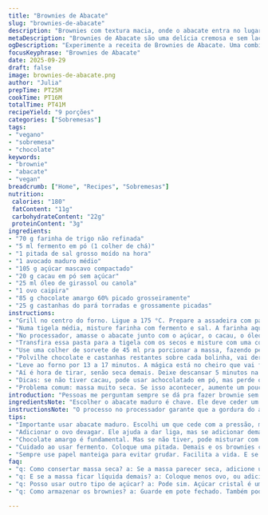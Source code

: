 ```yaml
---
title: "Brownies de Abacate"
slug: "brownies-de-abacate"
description: "Brownies com textura macia, onde o abacate entra no lugar da manteiga. Tem cacau, toque amargo do chocolate 60%, e pacanas torradas que dão crocância. Meio sem lactose, sem derivados do leite, fácil pra quem tem intolerância. Troquei o cacau pra 20 g a menos, milho em pó no lugar da farinha às vezes, pra dar leveza que já testei. Óleo vegetal substitui manteiga com menos gordura saturada. O segredo está na textura da massa, que deve ficar úmida, quase mole. Forno a 175 °C, mas olho nos 12-16 minutos, depende do forno e da forma. Cheiro invade a cozinha, chocolate derretido formando essa casquinha fina e quebradiça. Cura-dente ajuda mais que relógio, toque no centro pra sentir. Couro na forma? Não precisa untar se usar papel manteiga, dica sábia pra evitar bagunça e perder biscoito."
metaDescription: "Brownies de Abacate são uma delícia cremosa e sem lactose. Aprenda essa receita única e surpreendente com chocolate e castanhas."
ogDescription: "Experimente a receita de Brownies de Abacate. Uma combinação surpreendente que traz chocolate e castanhas em uma textura incrível."
focusKeyphrase: "Brownies de Abacate"
date: 2025-09-29
draft: false
image: brownies-de-abacate.png
author: "Julia"
prepTime: PT25M
cookTime: PT16M
totalTime: PT41M
recipeYield: "9 porções"
categories: ["Sobremesas"]
tags:
- "vegano"
- "sobremesa"
- "chocolate"
keywords:
- "brownie"
- "abacate"
- "vegan"
breadcrumb: ["Home", "Recipes", "Sobremesas"]
nutrition: 
 calories: "180"
 fatContent: "11g"
 carbohydrateContent: "22g"
 proteinContent: "3g"
ingredients:
- "70 g farinha de trigo não refinada"
- "5 ml fermento em pó (1 colher de chá)"
- "1 pitada de sal grosso moído na hora"
- "1 avocado maduro médio"
- "105 g açúcar mascavo compactado"
- "20 g cacau em pó sem açúcar"
- "25 ml óleo de girassol ou canola"
- "1 ovo caipira"
- "85 g chocolate amargo 60% picado grosseiramente"
- "25 g castanhas do pará torradas e grossamente picadas"
instructions:
- "Grill no centro do forno. Ligue a 175 °C. Prepare a assadeira com papel manteiga dobrado rente, evita que grude, pode confiar naquele truque que já testei várias vezes."
- "Numa tigela média, misture farinha com fermento e sal. A farinha aqui é pra dar estrutura, então uso uma que não seja muito branca pra ter corpo e sabor."
- "No processador, amasse o abacate junto com o açúcar, o cacau, o óleo e o ovo. Vai ficar uma mistura meio densa, não bata demais pra não esquentar a massa. Levo até formar uma pasta homogênea, mas ainda cremosa."
- "Transfira essa pasta para a tigela com os secos e misture com uma colher de pau, devagar, incorporando sem bater demais. O ponto é uma massa grossa, com pedaços do chocolate picado misturados. Reserve metade do chocolate e das castanhas pra colocar por cima."
- "Use uma colher de sorvete de 45 ml pra porcionar a massa, fazendo pequenas bolas, deixando espaço entre elas para crescer e espalhar no forno, 3 dedos de distância no mínimo."
- "Polvilhe chocolate e castanhas restantes sobre cada bolinha, vai derreter no forno, formando uma camada crocante e brilhante que eu adoro."
- "Leve ao forno por 13 a 17 minutos. A mágica está no cheiro que vai ficando intenso; a borda do biscoito começará a ficar firme e endurecer, mas o centro deve ficar um pouco macio ao toque, quase pegajoso. Faça o teste do palito: ele sai com umas poucas migalhas úmidas, não completamente seco."
- "Aí é hora de tirar, senão seca demais. Deixe descansar 5 minutos na assadeira — o calor residual termina o cozimento, além disso ajuda a firmar. Depois transfira para uma grade pra esfriar completamente. A textura quando frio lembra brownie mesmo, meio úmido, meio crocante."
- "Dicas: se não tiver cacau, pode usar achocolatado em pó, mas perde o amargor e fica mais doce. Para versões veganas, troque ovo por linhaça hidratada; protocolar, não testei com linhaça, pode alterar a textura bastante."
- "Problema comum: massa muito seca. Se isso acontecer, aumente um pouco o óleo ou o abacate, a gordura é essencial pra riqueza do biscoito. Massa muito líquida? Vá devagar com o ovo, pode tirar parte, use uma colher a mais de farinha pra corrigir."
introduction: "Pessoas me perguntam sempre se dá pra fazer brownie sem manteiga, e eu aprendi que o abacate entrou pra isso de um jeito que não atrapalha o sabor, só deixa mais cremoso por dentro. No começo, achei estranho o tal da textura meio pastosa, mas quando você deixa assar do jeito certo, sai aquela crostinha no topo que ganha um contraste com o meio molhadinho — melhor parte, dúvida nenhuma. Substituir ingredientes pode assustar, mas o azeite de oliva virgem extra ou óleo de girassol funcionam sem comprometer. Trocando farinha branca para integral, a mordida fica mais encorpada, dá um toque mais rústico que eu gosto — especialmente no inverno."
ingredientsNote: "Escolher o abacate maduro é chave. Ele deve ceder um pouco à pressão dos dedos, mas sem estar muito mole; isso evita excesso de água na massa. O açúcar mascavo compensa com um toque caramelizado que transforma o sabor do cacau no meio amargo. Uso cacau em pó na versão menos doce, mas dá pra brincar com um mix de cacau e achocolatado. O óleo vegetal é mais neutro, evita aquela pegada forte de manteiga, e o ovo segura a estrutura. As castanhas podem ser pacanas ou castanhas do pará, torradas pra trazer aquele cheiro de casa, de receita velha guardada na memória. Sempre pico grosseiro pra sentir a crocância na hora da mordida."
instructionsNote: "O processo no processador garante que a gordura do abacate se incorpore bem com o açúcar, criando uma base densa — atenção para não ficar líquida demais, o ovo ajuda na textura. Misturar os secos depois evita ressecar a massa e mantém o equilíbrio da farinha. Espaçar as bolinhas na assadeira é um clássico, evita o efeito pizza no forno; isso já me salvou várias vezes de brownies grudados. Observar as bordas firmando e o centro ainda macio é o melhor jeito de saber quando parar o forno, e o palito só ajuda pra confirmar, não substitui o toque e o cheiro. Deixar esfriar na grade é o passo que define o biscoito, o calor restante ainda atua dentro do biscoito, dando o ponto final. Cuidado pra não assar demais nem pouco — aí o resultado pode virar borracha ou pasta crua."
tips:
- "Importante usar abacate maduro. Escolhi um que cede com a pressão, mas não estava líquido. Se estiver muito mole, pode alterar a umidade da massa. Isso é crucial."
- "Adicionar o ovo devagar. Ele ajuda a dar liga, mas se adicionar demais a massa pode ficar líquida. Use um ovo caipira, que tem mais sabor e textura."
- "Chocolate amargo é fundamental. Mas se não tiver, pode misturar com achocolatado. O gosto muda, mas vai ficar bom do seu jeito."
- "Cuidado ao usar fermento. Coloque uma pitada. Demais e os brownies crescem muito e podem desabar. A mistura deve ser densa, equilibrada."
- "Sempre use papel manteiga para evitar grudar. Facilita a vida. E se não tiver, unte a forma, mas isso é mais bagunçado. Cada minuto conta no forno."
faq:
- "q: Como consertar massa seca? a: Se a massa parecer seca, adicione um pouco mais de abacate ou óleo. Gordura é importante pra textura. Testei isso e deu certo."
- "q: E se a massa ficar líquida demais? a: Coloque menos ovo, ou adicione um pouco mais de farinha. Só um pouco, não pode perder a consistência."
- "q: Posso usar outro tipo de açúcar? a: Pode sim. Açúcar cristal é uma opção, mas vai mudar um pouco o sabor. O mascavo tem aquele toque especial."
- "q: Como armazenar os brownies? a: Guarde em pote fechado. Também pode colocar na geladeira, mas isso muda a textura. Deixe fora uns dias, se não vai demorar."

---
```

